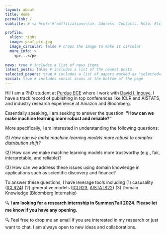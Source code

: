 ```yaml
---
layout: about
title: Home
permalink: /
subtitle: # <a href='#'>Affiliations</a>. Address. Contacts. Moto. Etc.

profile:
  align: right
  image: prof_pic.jpg
  image_circular: false # crops the image to make it circular
  more_info: >
    <p>...</p>
    
news: true # includes a list of news items
latest_posts: false # includes a list of the newest posts
selected_papers: true # includes a list of papers marked as "selected={true}"
social: true # includes social icons at the bottom of the page
---
```


Hi! I am a PhD student at [Purdue ECE](https://engineering.purdue.edu/ECE) 
where I work with [David I. Inouye](https://www.davidinouye.com/). 
I have a track record of publishing in top conferences like ICLR and AISTATS, 
and industry research experience at Amazon and Bloomberg.

Essentially speaking, I am seeking to answer the question: **"How can we make machine learning more 
robust and reliable?"**

More specifically, I am interested in understanding the following questions:

(1) *How can we make machine learning models more robust to complex distribution shift?*

(2) How can we make machine learning models more trustworthy (e.g., fair, interpretable, and reliable)?

(3) How can we address these issues using domain knowledge in applications such as scientific discovery and finance?

To answer these questions, I have leverage tools including (1) casusality ([ICLR24](https://openreview.net/forum?id=v1VvCWJAL))
(2) generative models ([ICLR23](https://openreview.net/forum?id=uhLAcrAZ9cJ), [AISTATS22](https://proceedings.mlr.press/v151/zhou22b))
(3) Domain Knowledge (Bloomberg Internship)



🔍 **I am looking for a research internship in Summer/Fall 2024. Please let me know if you have any opening.**

🔍 Feel free to drop me an email if you are interested in my research or just want to chat. I am always open to new ideas and collaborations.